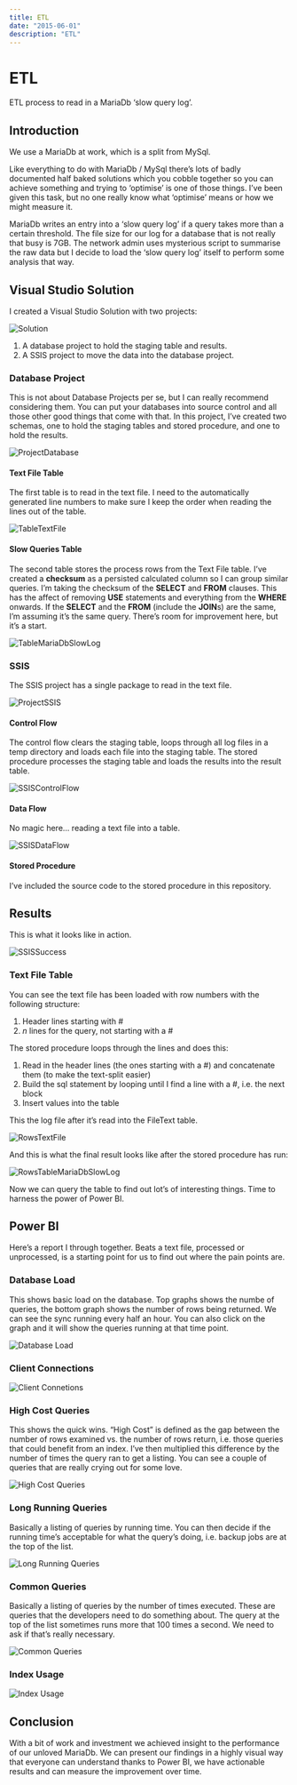 ```yaml
---
title: ETL
date: "2015-06-01"
description: "ETL"
---
```

# ETL

ETL process to read in a MariaDb ‘slow query log’.

## Introduction

We use a MariaDb at work, which is a split from MySql.  

Like everything to do with MariaDb / MySql there’s lots of badly documented half baked solutions which you cobble together so you can achieve something and trying
to ‘optimise’ is one of those things.  I’ve been given this task, but no one really know what ‘optimise’ means or how we might measure it.

MariaDb writes an entry into a ‘slow query log’ if a query takes more than a certain threshold.  The file size for
our log for a database that is not really that busy is 7GB.  The network admin uses mysterious script to summarise the raw data but I decide to load the ‘slow query log’ itself to perform some analysis that way.

## Visual Studio Solution

I created a Visual Studio Solution with two projects:

![Solution](./images/Solution.png)

1. A database project to hold the staging table and results.
2. A SSIS project to move the data into the database project.

### Database Project

This is not about Database Projects per se, but I can really recommend considering them.  You can put your databases into source control and all those other good things that come with that.
In this project, I’ve created two schemas, one to hold the staging tables and stored procedure, and one to hold the results.

![ProjectDatabase](./images/ProjectDatabase.png)

#### Text File Table

The first table is to read in the text file.  I need to the automatically generated line numbers to make sure I keep the order when reading the lines out of the table.

![TableTextFile](./images/TableTextFile.png)

#### Slow Queries Table

The second table stores the process rows from the Text File table.  I’ve created a **checksum** as a persisted calculated column
so I can group similar queries.  I’m taking the checksum of the **SELECT** and **FROM** clauses.  This has the affect
of removing **USE** statements and everything from the **WHERE** onwards.  If the **SELECT** and the **FROM** (include the **JOIN**s) are the same, I’m assuming it’s the same query.  There’s room for improvement here, but it’s a start.

![TableMariaDbSlowLog](./images/TableMariaDbSlowLog.png)

### SSIS

The SSIS project has a single package to read in the text file.

![ProjectSSIS](./images/ProjectSSIS.png)

#### Control Flow

The control flow clears the staging table, loops through all log files in a temp directory and loads each file into the staging table.  The stored procedure processes the staging table and loads the results into the result table.

![SSISControlFlow](./images/SSISControlFlow.png)

#### Data Flow

No magic here... reading a text file into a table.

![SSISDataFlow](./images/SSISDataFlow.png)

#### Stored Procedure

I’ve included the source code to the stored procedure in this repository.

## Results

This is what it looks like in action.

![SSISSuccess](./images/SSISSuccess.png)

### Text File Table

You can see the text file has been loaded with row numbers with the following structure:

1. Header lines starting with #
2. *n* lines for the query, not starting with a #

The stored procedure loops through the lines and does this:

1. Read in the header lines (the ones starting with a #) and concatenate them (to make the text-split easier)
2. Build the sql statement by looping until I find a line with a #, i.e. the next block
3. Insert values into the table

This the log file after it’s read into the FileText table.

![RowsTextFile](./images/RowsTextFile.png)

And this is what the final result looks like after the stored procedure has run:

![RowsTableMariaDbSlowLog](./images/RowsTableMariaDbSlowLog.png)

Now we can query the table to find out lot’s of interesting things.  Time to harness the power of Power BI.

## Power BI

Here’s a report I through together.  Beats a text file, processed or unprocessed, is a starting point for us to find out where the pain points are.

### Database Load

This shows basic load on the database.  Top graphs shows the numbe of queries, the bottom graph shows the number of rows being returned.  We can see the sync running every half an hour.  You can also click on the graph and it will show the queries running at that time point.

![Database Load](./images/PBI_1.png)

### Client Connections

![Client Connetions](./images/PBI_2.png)

### High Cost Queries

This shows the quick wins.  “High Cost” is defined as the gap between the number of rows examined vs. the number of rows return, i.e. those queries that could benefit from an index.  I’ve then multiplied this difference by the number of times the query ran to get a listing.  You can see a couple of queries that are really crying out for some love.

![High Cost Queries](./images/PBI_3.png)

### Long Running Queries

Basically a listing of queries by running time.  You can then decide if the running time’s acceptable for what the query’s doing, i.e. backup jobs are at the top of the list.

![Long Running Queries](./images/PBI_4.png)

### Common Queries

Basically a listing of queries by the number of times executed.  These are queries that the developers need to do something about.  The query at the top of the list sometimes runs more that 100 times a second.  We need to ask if that’s really necessary.  

![Common Queries](./images/PBI_5.png)

### Index Usage

![Index Usage](./images/PBI_6.png)



## Conclusion

With a bit of work and investment we achieved insight to the performance of our unloved MariaDb.  We can present our findings in a highly visual way that everyone can understand thanks to Power BI, we have actionable results and can measure the improvement over time.
